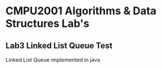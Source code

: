 # CMPU2001 Algorithms & Data Structures Lab's

## Lab3 Linked List Queue Test
Linked List Queue implemented in java
